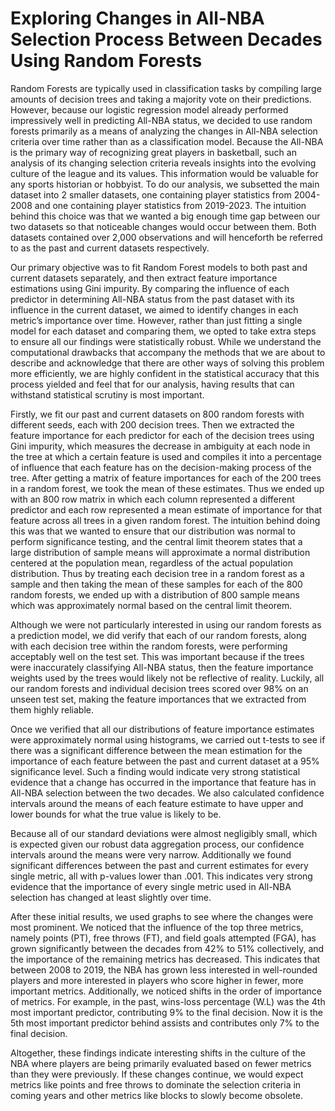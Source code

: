 
# Exploring Changes in All-NBA Selection Process Between Decades Using Random Forests 

Random Forests are typically used in classification tasks by compiling large amounts of decision trees and taking a majority vote on their predictions. However, because our logistic regression model already performed impressively well in predicting All-NBA status, we decided to use random forests primarily as a means of analyzing the changes in All-NBA selection criteria over time rather than as a classification model. Because the All-NBA is the primary way of recognizing great players in basketball, such an analysis of its changing selection criteria reveals insights into the evolving culture of the league and its values. This information would be valuable for any sports historian or hobbyist. 
To do our analysis, we subsetted the main dataset into 2 smaller datasets, one containing player statistics from 2004-2008 and one containing player statistics from 2019-2023. The intuition behind this choice was that we wanted a big enough time gap between our two datasets so that noticeable changes would occur between them.  Both datasets contained over 2,000 observations and will henceforth be referred to as the past and current datasets respectively.

Our primary objective was to fit Random Forest models to both past and current datasets separately, and then extract feature importance estimations using Gini impurity. By comparing the influence of each predictor in determining All-NBA status from the past dataset with its influence in the current dataset, we aimed to identify changes in each metric’s importance over time. However, rather than just fitting a single model for each dataset and comparing them, we opted to take extra steps to ensure all our findings were statistically robust. While we understand the computational drawbacks that accompany the methods that we are about to describe and acknowledge that there are other ways of solving this problem more efficiently, we are highly confident in the statistical accuracy that this process yielded and feel that for our analysis, having results that can withstand statistical scrutiny is most important. 

Firstly, we fit our past and current datasets on 800 random forests with different seeds, each with 200 decision trees. Then we extracted the feature importance for each predictor for each of the decision trees using Gini impurity, which measures the decrease in ambiguity at each node in the tree at which a certain feature is used and compiles it into a percentage of influence that each feature has on the decision-making process of the tree. After getting a matrix of feature importances for each of the 200 trees in a random forest, we took the mean of these estimates. Thus we ended up with an 800 row matrix in which each column represented a different predictor and each row represented a mean estimate of importance for that feature across all trees in a given random forest. The intuition behind doing this was that we wanted to ensure that our distribution was normal to perform significance testing, and the central limit theorem states that a large distribution of sample means will approximate a normal distribution centered at the population mean, regardless of the actual population distribution. Thus by treating each decision tree in a random forest as a sample and then taking the mean of these samples for each of the 800 random forests, we ended up with a distribution of 800 sample means which was approximately normal based on the central limit theorem. 

Although we were not particularly interested in using our random forests as a prediction model, we did verify that each of our random forests, along with each decision tree within the random forests, were performing acceptably well on the test set. This was important because if the trees were inaccurately classifying All-NBA status, then the feature importance weights used by the trees would likely not be reflective of reality. Luckily, all our random forests and individual decision trees scored over 98% on an unseen test set, making the feature importances that we extracted from them highly reliable.

Once we verified that all our distributions of feature importance estimates were approximately normal using histograms, we carried out t-tests to see if there was a significant difference between the mean estimation for the importance of each feature between the past and current dataset at a 95% significance level. Such a finding would indicate very strong statistical evidence that a change has occurred in the importance that feature has in All-NBA selection between the two decades. We also calculated confidence intervals around the means of each feature estimate to have upper and lower bounds for what the true value is likely to be. 

Because all of our standard deviations were almost negligibly small, which is expected given our robust data aggregation process, our confidence intervals around the means were very narrow. Additionally we found significant differences between the past and current estimates for every single metric, all with p-values lower than .001. This indicates very strong evidence that the importance of every single metric used in All-NBA selection has changed at least slightly over time. 

After these initial results, we used graphs to see where the changes were most prominent. We noticed that the influence of the top three metrics, namely points (PT), free throws (FT), and field goals attempted (FGA), has grown significantly between the decades from 42% to 51% collectively, and the importance of the remaining metrics has decreased. This indicates that between 2008 to 2019, the NBA has grown less interested in well-rounded players and more interested in players who score higher in fewer, more important metrics. Additionally, we noticed shifts in the order of importance of metrics. For example, in the past, wins-loss percentage (W.L) was the 4th most important predictor, contributing 9% to the final decision. Now it is the 5th most important predictor behind assists and contributes only 7% to the final
decision.

Altogether, these findings indicate interesting shifts in the culture of the NBA where players are being primarily evaluated based on fewer metrics than they were previously. If these changes continue, we would expect metrics like points and free throws to dominate the selection criteria in coming years and other metrics like blocks to slowly become obsolete. 
